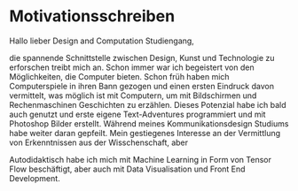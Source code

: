 # Motivationsschreiben

Hallo lieber Design and Computation Studiengang,

die spannende Schnittstelle zwischen Design, Kunst und Technologie zu erforschen treibt mich an. Schon immer war ich begeistert von den Möglichkeiten, die Computer bieten. Schon früh haben mich Computerspiele in ihren Bann gezogen und einen ersten Eindruck davon vermittelt, was möglich ist mit Computern, um mit Bildschirmen und Rechenmaschinen Geschichten zu erzählen. Dieses Potenzial habe ich bald auch genutzt und erste eigene Text-Adventures programmiert und mit Photoshop Bilder erstellt.
Während meines Kommunikationsdesign Studiums habe weiter daran gepfeilt. Mein gestiegenes Interesse an der Vermittlung von Erkenntnissen aus der Wisschenschaft, aber 

Autodidaktisch habe ich mich mit Machine Learning in Form von Tensor Flow beschäftigt, aber auch mit Data Visualisation und Front End Development.